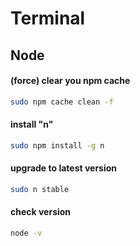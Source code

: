 # Terminal

## Node

#### (force) clear you npm cache
```bash
sudo npm cache clean -f
```

#### install "n"
```bash
sudo npm install -g n
```

#### upgrade to latest version
```bash
sudo n stable
```

#### check version
```bash
node -v
```
